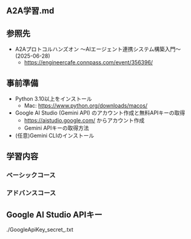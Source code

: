 ## A2A学習.md
## 参照先
- A2Aプロトコルハンズオン ～AIエージェント連携システム構築入門～(2025-06-28)
  - https://engineercafe.connpass.com/event/356396/

## 事前準備
- Python 3.10以上をインストール
  - Mac: https://www.python.org/downloads/macos/
- Google AI Studio (Gemini API) のアカウント作成と無料APIキーの取得
  - https://aistudio.google.com/ からアカウント作成
  - Gemini APIキーの取得方法
- (任意)Gemini CLIのインストール

## 学習内容
### ベーシックコース
### アドバンスコース


## Google AI Studio APIキー
./GoogleApiKey_secret_.txt




